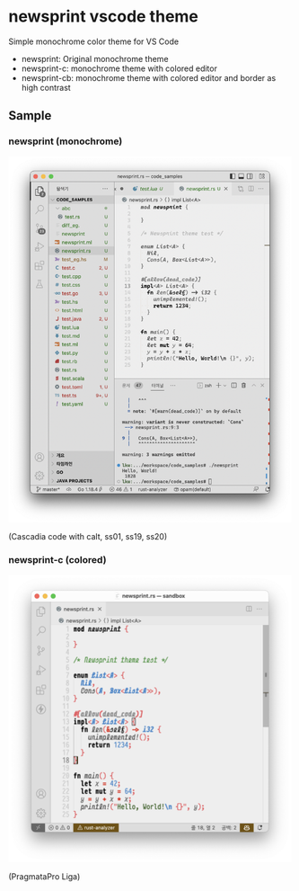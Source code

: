# newsprint vscode theme

Simple monochrome color theme for VS Code

- newsprint: Original monochrome theme
- newsprint-c: monochrome theme with colored editor
- newsprint-cb: monochrome theme with colored editor and border as high contrast

## Sample

### newsprint (monochrome)

![Image](https://raw.githubusercontent.com/lumiknit/vscode-newsprint-theme/master/sample.png)

(Cascadia code with calt, ss01, ss19, ss20)

### newsprint-c (colored)

![Image](https://raw.githubusercontent.com/lumiknit/vscode-newsprint-theme/master/sample-c.png)

(PragmataPro Liga)
